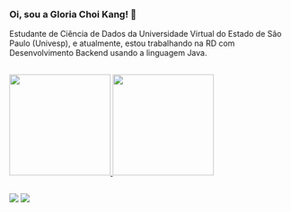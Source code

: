 ### Oi, sou a Gloria Choi Kang! 👋

Estudante de Ciência de Dados da Universidade Virtual do Estado de São Paulo (Univesp), e atualmente, estou trabalhando na RD com Desenvolvimento Backend usando a linguagem Java.

##

<div>
  <a href="https://github.com/gloriiakang">
  <img height="180em" src="https://github-readme-stats.vercel.app/api?username=gloriiakang&show_icons=true&theme=discord_old_blurple&include_all_commits=true&count_private=true"/><!-- -->
  <img height="180em" src="https://github-readme-stats.vercel.app/api/top-langs/?username=gloriiakang&layout=compact&langs_count=7&theme=discord_old_blurple"/>
</div>

  ##
  
<div> 
  <a href = "mailto:lori.vihchoi@gmail.com"><img src="https://img.shields.io/badge/-Gmail-%23333?style=for-the-badge&logo=gmail&logoColor=white" target="_blank"></a>
  <a href="https://www.linkedin.com/in/gloriiakang" target="_blank"><img src="https://img.shields.io/badge/-LinkedIn-%230077B5?style=for-the-badge&logo=linkedin&logoColor=white" target="_blank"></a> 
</div>
